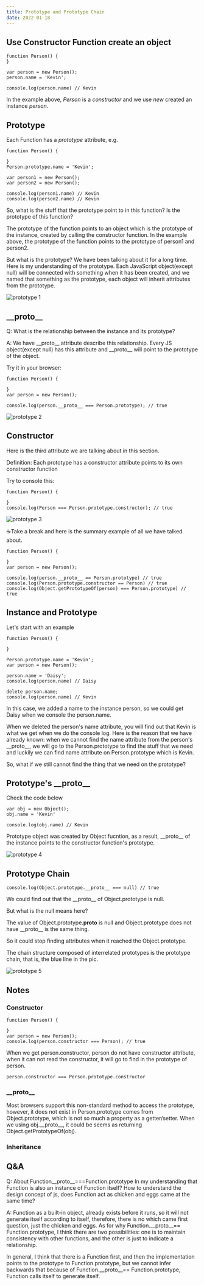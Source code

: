 ```yaml
---
title: Prototype and Prototype Chain
date: 2022-01-18
---
```


## Use Constructor Function create an object

```
function Person() {
}

var person = new Person();
person.name = 'Kevin';

console.log(person.name) // Kevin
```

In the example above, _Person_ is a _constructor_ and we use _new_ created an instance _person_.

## Prototype

Each Function has a _prototype_ attribute, e.g.

```
function Person() {

}
Person.prototype.name = 'Kevin';

var person1 = new Person();
var person2 = new Person();

console.log(person1.name) // Kevin
console.log(person2.name) // Kevin
```

So, what is the stuff that the prototype point to in this function? Is the prototype of this function?

The prototype of the function points to an object which is the prototype of the instance, created by calling the constructor function. In the example above, the prototype of the function points to the prototype of person1 and person2.

But what is the prototype? We have been talking about it for a long time. Here is my understanding of the prototype. Each JavaScript object(except null) will be connected with something when it has been created, and we named that something as the prototype, each object will inherit attributes from the prototype.

![prototype 1](../images/prototype1.png)

## \_\_proto\_\_

Q: What is the relationship between the instance and its prototype?

A: We have \_\_proto\_\_ attribute describe this relationship. Every JS object(except null) has this attribute and \_\_proto\_\_ will point to the prototype of the object.

Try it in your browser:

```
function Person() {

}
var person = new Person();

console.log(person.__proto__ === Person.prototype); // true
```

![prototype 2](../images/prototype2.png)

## Constructor

Here is the third attribute we are talking about in this section.

Definition: Each prototype has a constructor attribute points to its own constructor function

Try to console this:

```
function Person() {

}
console.log(Person === Person.prototype.constructor); // true
```

![prototype 3](../images/prototype3.png)

☕Take a break and here is the summary example of all we have talked about.

```
function Person() {

}
var person = new Person();

console.log(person.__proto__ == Person.prototype) // true
console.log(Person.prototype.constructor == Person) // true
console.log(Object.getPrototypeOf(person) === Person.prototype) // true
```

## Instance and Prototype

Let's start with an example

```
function Person() {

}

Person.prototype.name = 'Kevin';
var person = new Person();

person.name = 'Daisy';
console.log(person.name) // Daisy

delete person.name;
console.log(person.name) // Kevin
```

In this case, we added a name to the instance person, so we could get Daisy when we console the person.name.

When we deleted the person's name attribute, you will find out that Kevin is what we get when we do the console log. Here is the reason that we have already known: when we cannot find the name attribute from the person's \_\_proto\_\_, we will go to the Person.prototype to find the stuff that we need and luckily we can find name attribute on Person.prototype which is Kevin.

So, what if we still cannot find the thing that we need on the prototype?

## Prototype's \_\_proto\_\_

Check the code below

```
var obj = new Object();
obj.name = 'Kevin'

console.log(obj.name) // Kevin
```

Prototype object was created by Object fucntion, as a result, \_\_proto\_\_ of the instance points to the constructor function's prototype.

![prototype 4](../images/prototype4.png)

## Prototype Chain

```
console.log(Object.prototype.__proto__ === null) // true
```

We could find out that the \_\_proto\_\_ of Object.prototype is null.

But what is the null means here?

The value of Object.prototype.**proto** is null and Object.prototype does not have \_\_proto\_\_ is the same thing.

So it could stop finding attributes when it reached the Object.prototype.

The chain structure composed of interrelated prototypes is the prototype chain, that is, the blue line in the pic.

![prototype 5](../images/prototype5.png)

## Notes

### Constructor

```
function Person() {

}
var person = new Person();
console.log(person.constructor === Person); // true
```

When we get person.constructor, person do not have constructor attribute, when it can not read the constructor, it will go to find in the prototype of person.

```
person.constructor === Person.prototype.constructor
```

### \_\_proto\_\_

Most browsers support this non-standard method to access the prototype, however, it does not exist in Person.prototype comes from Object.prototype, which is not so much a property as a getter/setter. When we using obj.\_\_proto\_\_, it could be seems as returning Object.getPrototypeOf(obj).

### Inheritance

## Q&A

Q:
About Function\_\_proto\_\_===Function.prototype
In my understanding that Function is also an instance of Function itself? How to understand the design concept of js, does Function act as chicken and eggs came at the same time?

A:
Function as a built-in object, already exists before it runs, so it will not generate itself according to itself, therefore, there is no which came first question, just the chicken and eggs. As for why Function.\_\_proto\_\_== Function.prototype, I think there are two possibilities: one is to maintain consistency with other functions, and the other is just to indicate a relationship.

In general, I think that there is a Function first, and then the implementation points to the prototype to Function.prototype, but we cannot infer backwards that because of Function.\_\_proto\_\_== Function.prototype, Function calls itself to generate itself.
